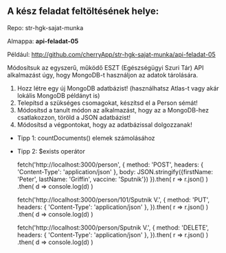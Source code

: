 ## A kész feladat feltöltésének helye:

Repo: str-hgk-sajat-munka

Almappa: **api-feladat-05**

Például: http://github.com/cherryApp/str-hgk-sajat-munka/api-feladat-05


Módosítsuk az egyszerű, működő ESZT (Egészségügyi Szuri Tár) API alkalmazást úgy, hogy MongoDB-t használjon az adatok tárolására.

1. Hozz létre egy új MongoDB adatbázist! (használhatsz Atlas-t vagy akár lokális MongoDB példányt is)
2. Telepítsd a szükséges csomagokat, készítsd el a Person sémát!
3. Módosítsd a tanult módon az alkalmazást, hogy az a MongoDB-hez csatlakozzon, töröld a JSON adatbázist!
4. Módosítsd a végpontokat, hogy az adatbázissal dolgozzanak!

- Tipp 1: countDocuments() elemek számolásához
- Tipp 2: $exists operátor


    fetch('http://localhost:3000/person', {
        method: 'POST',
        headers: {
            'Content-Type': 'application/json'
        },
        body: JSON.stringify({firstName: 'Peter', lastName: 'Griffin', vaccine: 'Sputnik'})
    }).then( r => r.json() )
    .then( d => console.log(d) )

    fetch('http://localhost:3000/person/101/Sputnik V.', {
        method: 'PUT',
        headers: {
            'Content-Type': 'application/json'
        },
     }).then( r => r.json() )
    .then( d => console.log(d) )

    fetch('http://localhost:3000/person/Sputnik V.', {
        method: 'DELETE',
        headers: {
            'Content-Type': 'application/json'
        },
     }).then( r => r.json() )
    .then( d => console.log(d) )
